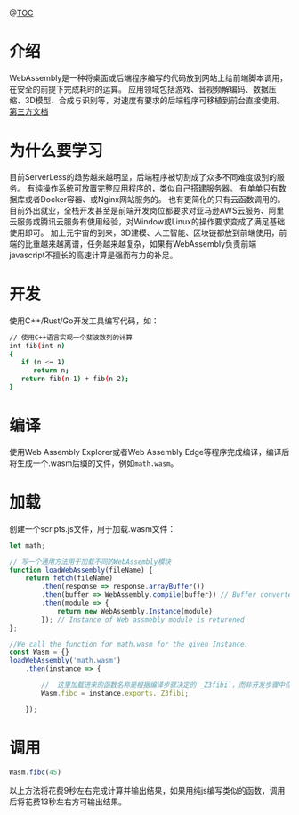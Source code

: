 @[TOC](WebAssembly学习-编写一个WebAssembly方法并放到网站上调用)

# 介绍

WebAssembly是一种将桌面或后端程序编写的代码放到网站上给前端脚本调用，在安全的前提下完成耗时的运算。
应用领域包括游戏、音视频解编码、数据压缩、3D模型、合成与识别等，对速度有要求的后端程序可移植到前台直接使用。
[第三方文档](https://www.wasm.com.cn)

# 为什么要学习

目前ServerLess的趋势越来越明显，后端程序被切割成了众多不同难度级别的服务。
有纯操作系统可放置完整应用程序的，类似自己搭建服务器。
有单单只有数据库或者Docker容器、或Nginx网站服务的。
也有更简化的只有云函数调用的。
目前外出就业，全栈开发甚至是前端开发岗位都要求对亚马逊AWS云服务、阿里云服务或腾讯云服务有使用经验，对Window或Linux的操作要求变成了满足基础使用即可。
加上元宇宙的到来，3D建模、人工智能、区块链都放到前端使用，前端的比重越来越离谱，任务越来越复杂，如果有WebAssembly负责前端javascript不擅长的高速计算是强而有力的补足。

# 开发

使用C++/Rust/Go开发工具编写代码，如：

```bash
// 使用C++语言实现一个斐波数列的计算
int fib(int n)
{
   if (n <= 1)
      return n;
   return fib(n-1) + fib(n-2);
}
```

# 编译

使用Web Assembly Explorer或者Web Assembly Edge等程序完成编译，编译后将生成一个.wasm后缀的文件，例如`math.wasm`。

# 加载

创建一个scripts.js文件，用于加载.wasm文件：

```javascript
let math;

// 写一个通用方法用于加载不同的WebAssembly模块
function loadWebAssembly(fileName) {
    return fetch(fileName)
        .then(response => response.arrayBuffer())
        .then(buffer => WebAssembly.compile(buffer)) // Buffer converted to Web Assembly 
        .then(module => {
            return new WebAssembly.Instance(module)
        }); // Instance of Web assmebly module is returened 
};

//We call the function for math.wasm for the given Instance. 
const Wasm = {}
loadWebAssembly('math.wasm')
    .then(instance => {

        //  这里加载进来的函数名称是根据编译步骤决定的`_Z3fibi`，而非开发步骤中你所定义的函数名`fib`
        Wasm.fibc = instance.exports._Z3fibi;

    });
```

# 调用

```javascript
Wasm.fibc(45)
```

以上方法将花费9秒左右完成计算并输出结果，如果用纯js编写类似的函数，调用后将花费13秒左右方可输出结果。